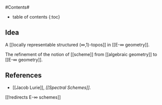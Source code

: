 
#Contents#
* table of contents
{:toc}

## Idea

A [[locally representable structured (∞,1)-topos]] in [[E-∞ geometry]].

The refinement of the notion of [[scheme]] from [[algebraic geometry]] to [[E-∞ geometry]].

## References

* [[Jacob Lurie]], _[[Spectral Schemes]]_.

[[!redirects E-∞ schemes]]